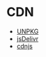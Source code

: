 
# CDN


* [UNPKG](https://unpkg.com/docsify/)
* [jsDelivr](https://cdn.jsdelivr.net/npm/docsify/)
* [cdnjs](https://cdnjs.com/libraries/docsify)
